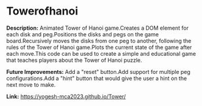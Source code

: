 # Towerofhanoi

**Description:** Animated Tower of Hanoi game.Creates a DOM element for each disk and peg.Positions the disks and pegs on the game board.Recursively moves the disks from one peg to another, following the rules of the Tower of Hanoi game.Plots the current state of the game after each move.This code can be used to create a simple and educational game that teaches players about the Tower of Hanoi puzzle.

**Future Improvements:** Add a "reset" button.Add support for multiple peg configurations.Add a "hint" button that would give the user a hint on the next move to make.

**Link:** https://yogesh-mca2023.github.io/Tower/
